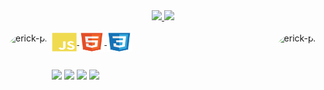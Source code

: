 <div align="center">
  <a href="https://github.com/Erkjrg">
  <img height="160em" src="https://github-readme-stats.vercel.app/api?username=Erkjrg&show_icons=true&theme=dark&include_all_commits=true&count_private=true"/>
  <img height="160em" src="https://github-readme-stats.vercel.app/api/top-langs/?username=Erkjrg&layout=compact&langs_count=7&theme=dark"/>
    
</div>
<div style="display: inline_block"><br>
  <img align="center" alt="Erick-Js" height="30" width="40" src="https://raw.githubusercontent.com/devicons/devicon/master/icons/javascript/javascript-plain.svg">
  <img align="center" alt="Erick-HTML" height="30" width="40" src="https://raw.githubusercontent.com/devicons/devicon/master/icons/html5/html5-original.svg">
  <img align="center" alt="Erick-CSS" height="30" width="40" src="https://raw.githubusercontent.com/devicons/devicon/master/icons/css3/css3-original.svg">
   <img align="right" alt="erick-pic" height="150" style="border-radius:50px;"
    src="https://cdn.discordapp.com/attachments/900538286207029248/909989269047758888/03_Original.png">
  <img align="left" alt="erick-pic" height="150" style="border-radius:50px;"
    src="https://cdn.discordapp.com/attachments/900538286207029248/909989818338009108/01_Original.png">
  
</div>
  
  ##
 
<div> 
  <a href="https://instagram.com/erkjrg" target="_blank"><img src="https://img.shields.io/badge/-Instagram-%23E4405F?style=for-the-badge&logo=instagram&logoColor=white" target="_blank"></a>
  <a href="https://www.behance.net/erkjrg" target="_blank"><img src="https://img.shields.io/badge/-Instagram-%23E4405F?style=for-the-badge&logo=instagram&logoColor=white" target="_blank"></a>
 	<a href="https://www.twitch.tv/erkjrg" target="_blank"><img src="https://img.shields.io/badge/Twitch-9146FF?style=for-the-badge&logo=twitch&logoColor=white" target="_blank"></a>
  <a href = "mailto:contato.erickjorge@gmail.com"><img src="https://img.shields.io/badge/-Gmail-%23333?style=for-the-badge&logo=gmail&logoColor=white" target="_blank"></a>
</div>
